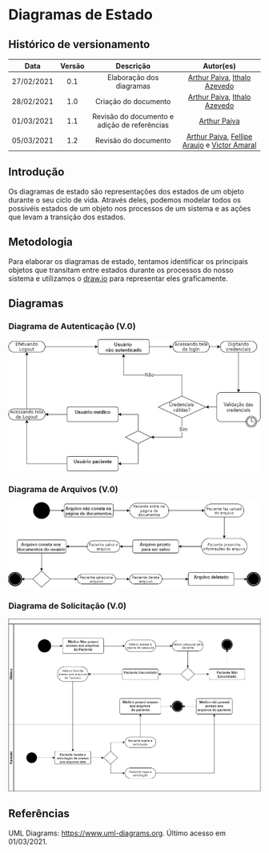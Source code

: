 # Diagramas de Estado

## Histórico de versionamento

|    Data    | Versão |        Descrição         |                                              Autor(es)                                               |
| :--------: | :----: | :----------------------: | :--------------------------------------------------------------------------------------------------: |
| 27/02/2021 |  0.1   | Elaboração dos diagramas | [Arthur Paiva](https://github.com/ArthurPaivaT),  [Ithalo Azevedo](https://github.com/ithaloazevedo) |
| 28/02/2021 |  1.0   |   Criação do documento   | [Arthur Paiva](https://github.com/ArthurPaivaT), [Ithalo Azevedo](https://github.com/ithaloazevedo)  |
| 01/03/2021 |  1.1   | Revisão do documento e adição de referências | [Arthur Paiva](https://github.com/ArthurPaivaT) |
| 05/03/2021 |  1.2   | Revisão do documento | [Arthur Paiva](https://github.com/ArthurPaivaT), [Fellipe Araujo](https://github.com/fellipe-araujo) e [Victor Amaral](https://github.com/VictorAmaralc) |

## Introdução

Os diagramas de estado são representações dos estados de um objeto durante o seu ciclo de vida. Através deles, podemos modelar todos os possivéis estados de um objeto nos processos de um sistema e as ações que levam a transição dos estados. 

## Metodologia

Para elaborar os diagramas de estado, tentamos identificar os principais objetos que transitam entre estados durante os processos do nosso sistema e utilizamos o [draw.io](https://app.diagrams.net) para representar eles graficamente.

## Diagramas
### Diagrama de  Autenticação (V.0)
![](../assets/images/04-diagramasUML/diagramaEstado/autenticação.jpg)
### Diagrama de  Arquivos (V.0)
![](../assets/images/04-diagramasUML/diagramaEstado/arquivoMedico.jpg)
### Diagrama de  Solicitação (V.0)
![](../assets/images/04-diagramasUML/diagramaEstado/solicitacaoAcesso.jpg)

## Referências
UML Diagrams: https://www.uml-diagrams.org. Último acesso em 01/03/2021.